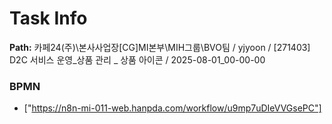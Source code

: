 # Task Info

**Path:** 카페24(주)\본사사업장\[CG]MI본부\MIH그룹\BVO팀 / yjyoon / [271403] D2C 서비스 운영_상품 관리 _ 상품 아이콘 / 2025-08-01_00-00-00

### BPMN
- ["https://n8n-mi-011-web.hanpda.com/workflow/u9mp7uDIeVVGsePC"]

